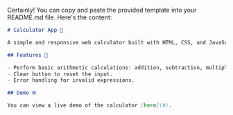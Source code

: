Certainly! You can copy and paste the provided template into your README.md file. Here's the content:

```markdown
# Calculator App 🧮

A simple and responsive web calculator built with HTML, CSS, and JavaScript.

## Features 🚀

- Perform basic arithmetic calculations: addition, subtraction, multiplication, division.
- Clear button to reset the input.
- Error handling for invalid expressions.

## Demo 🌐

You can view a live demo of the calculator [here](#).


